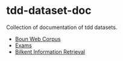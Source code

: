 # tdd-dataset-doc
Collection of documentation of tdd datasets.

- [Boun Web Corpus](docs/TDD-C-202109-CC-005.md)
- [Exams](docs/%20TDD-C-202106-CC-015.md)
- [Bilkent Information Retrieval](docs/TDD-C-202206-CC-023.md)
